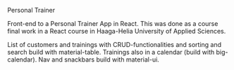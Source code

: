 Personal Trainer

Front-end to a Personal Trainer App in React. This was done as a course final work in a React course in Haaga-Helia University of Applied Sciences.

List of customers and trainings with CRUD-functionalities and sorting and search build with material-table. Trainings also in a calendar (build with big-calendar). Nav and snackbars build with material-ui.
